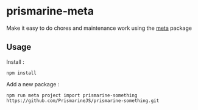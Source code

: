 # prismarine-meta

Make it easy to do chores and maintenance work using the [meta](https://github.com/mateodelnorte/meta) package

## Usage

Install :
```
npm install
```

Add a new package :
```
npm run meta project import prismarine-something https://github.com/PrismarineJS/prismarine-something.git
```

